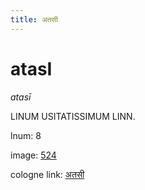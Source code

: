 ```yaml
---
title: अतसी
---
```


# atasI

<i>atasī</i>  <div n="lb" /><bot>LINUM USITATISSIMUM LINN.</bot>

lnum: 8

image: [524](https://www.sanskrit-lexicon.uni-koeln.de/scans/csl-apidev/servepdf.php?dict=snp&page=524)

cologne link: [अतसी](https://sanskrit-lexicon.uni-koeln.de/scans/csl-apidev/getword.php?dict=snp&key=अतसी)


